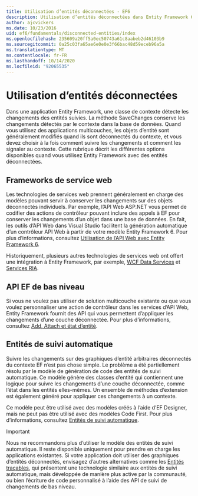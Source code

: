 ```yaml
---
title: Utilisation d’entités déconnectées - EF6
description: Utilisation d’entités déconnectées dans Entity Framework 6.
author: ajcvickers
ms.date: 10/23/2016
uid: ef6/fundamentals/disconnected-entities/index
ms.openlocfilehash: 235609a20ff5a0ec50743a61c8aabeb2d46103b9
ms.sourcegitcommit: 0a25c03fa65ae6e0e0e3f66bac48d59eceb96a5a
ms.translationtype: MT
ms.contentlocale: fr-FR
ms.lasthandoff: 10/14/2020
ms.locfileid: "92065535"
---
```

# <a name="working-with-disconnected-entities"></a>Utilisation d’entités déconnectées

Dans une application Entity Framework, une classe de contexte détecte les changements des entités suivies. La méthode SaveChanges conserve les changements détectés par le contexte dans la base de données. Quand vous utilisez des applications multicouches, les objets d’entité sont généralement modifiés quand ils sont déconnectés du contexte, et vous devez choisir à la fois comment suivre les changements et comment les signaler au contexte. Cette rubrique décrit les différentes options disponibles quand vous utilisez Entity Framework avec des entités déconnectées.

## <a name="web-service-frameworks"></a>Frameworks de service web

Les technologies de services web prennent généralement en charge des modèles pouvant servir à conserver les changements sur des objets déconnectés individuels. Par exemple, l’API Web ASP.NET vous permet de codifier des actions de contrôleur pouvant inclure des appels à EF pour conserver les changements d’un objet dans une base de données. En fait, les outils d’API Web dans Visual Studio facilitent la génération automatique d’un contrôleur API Web à partir de votre modèle Entity Framework 6. Pour plus d’informations, consultez [Utilisation de l’API Web avec Entity Framework 6](/aspnet/web-api/overview/data/using-web-api-with-entity-framework/).

Historiquement, plusieurs autres technologies de services web ont offert une intégration à Entity Framework, par exemple, [WCF Data Services](/dotnet/framework/data/wcf/create-a-data-service-using-an-adonet-ef-data-wcf) et [Services RIA](/previous-versions/dotnet/wcf-ria/ee707344(v=vs.91)).

## <a name="low-level-ef-apis"></a>API EF de bas niveau

Si vous ne voulez pas utiliser de solution multicouche existante ou que vous voulez personnaliser une action de contrôleur dans les services d’API Web, Entity Framework fournit des API qui vous permettent d’appliquer les changements d’une couche déconnectée. Pour plus d’informations, consultez [Add, Attach et état d’entité](xref:ef6/saving/change-tracking/entity-state).  

## <a name="self-tracking-entities"></a>Entités de suivi automatique  

Suivre les changements sur des graphiques d’entité arbitraires déconnectés du contexte EF n’est pas chose simple. Le problème a été partiellement résolu par le modèle de génération de code des entités de suivi automatique. Ce modèle génère des classes d’entité qui contiennent une logique pour suivre les changements d’une couche déconnectée, comme l’état dans les entités elles-mêmes. Un ensemble de méthodes d’extension est également généré pour appliquer ces changements à un contexte.

Ce modèle peut être utilisé avec des modèles créés à l’aide d’EF Designer, mais ne peut pas être utilisé avec des modèles Code First. Pour plus d’informations, consultez [Entités de suivi automatique](xref:ef6/fundamentals/disconnected-entities/self-tracking-entities/index).  

> [!IMPORTANT]
> Nous ne recommandons plus d’utiliser le modèle des entités de suivi automatique. Il reste disponible uniquement pour prendre en charge les applications existantes. Si votre application doit utiliser des graphiques d’entités déconnectés, envisagez d’autres alternatives comme les [Entités traçables](https://trackableentities.github.io/), qui présentent une technologie similaire aux entités de suivi automatique, mais développée de manière plus active par la communauté, ou bien l’écriture de code personnalisé à l’aide des API de suivi de changements de bas niveau.
